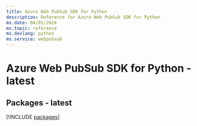 ```yaml
---
title: Azure Web PubSub SDK for Python
description: Reference for Azure Web PubSub SDK for Python
ms.date: 04/01/2024
ms.topic: reference
ms.devlang: python
ms.service: webpubsub
---
```

# Azure Web PubSub SDK for Python - latest
## Packages - latest
[!INCLUDE [packages](web-pubsub-index.md)]